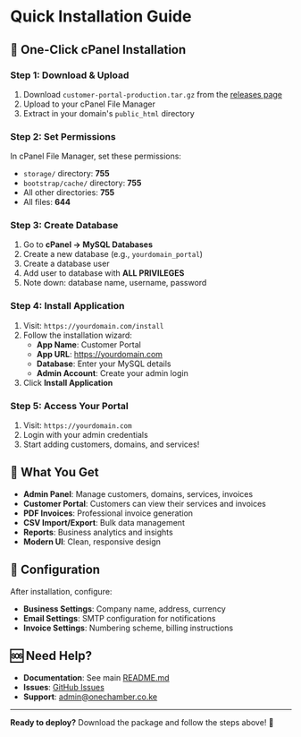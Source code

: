 # Quick Installation Guide

## 🚀 One-Click cPanel Installation

### Step 1: Download & Upload
1. Download `customer-portal-production.tar.gz` from the [releases page](https://github.com/davidrukahu/simple-customer-portal/releases)
2. Upload to your cPanel File Manager
3. Extract in your domain's `public_html` directory

### Step 2: Set Permissions
In cPanel File Manager, set these permissions:
- `storage/` directory: **755**
- `bootstrap/cache/` directory: **755**
- All other directories: **755**
- All files: **644**

### Step 3: Create Database
1. Go to **cPanel → MySQL Databases**
2. Create a new database (e.g., `yourdomain_portal`)
3. Create a database user
4. Add user to database with **ALL PRIVILEGES**
5. Note down: database name, username, password

### Step 4: Install Application
1. Visit: `https://yourdomain.com/install`
2. Follow the installation wizard:
   - **App Name**: Customer Portal
   - **App URL**: https://yourdomain.com
   - **Database**: Enter your MySQL details
   - **Admin Account**: Create your admin login
3. Click **Install Application**

### Step 5: Access Your Portal
1. Visit: `https://yourdomain.com`
2. Login with your admin credentials
3. Start adding customers, domains, and services!

## 🎯 What You Get

- **Admin Panel**: Manage customers, domains, services, invoices
- **Customer Portal**: Customers can view their services and invoices
- **PDF Invoices**: Professional invoice generation
- **CSV Import/Export**: Bulk data management
- **Reports**: Business analytics and insights
- **Modern UI**: Clean, responsive design

## 🔧 Configuration

After installation, configure:
- **Business Settings**: Company name, address, currency
- **Email Settings**: SMTP configuration for notifications
- **Invoice Settings**: Numbering scheme, billing instructions

## 🆘 Need Help?

- **Documentation**: See main [README.md](README.md)
- **Issues**: [GitHub Issues](https://github.com/davidrukahu/simple-customer-portal/issues)
- **Support**: admin@onechamber.co.ke

---

**Ready to deploy?** Download the package and follow the steps above! 🚀
